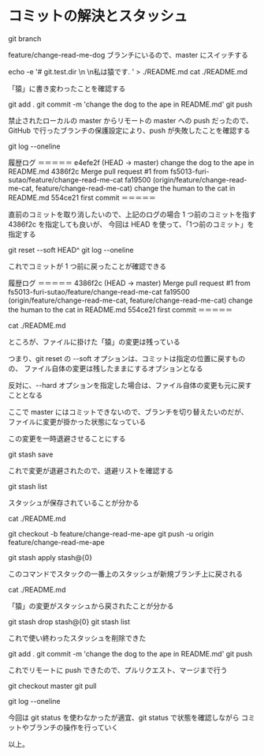 # コミットの解決とスタッシュ 

git branch

feature/change-read-me-dog ブランチにいるので、master にスイッチする

echo -e '# git.test.dir  \n  \n私は猿です.  ' > ./README.md
cat ./README.md

「猿」に書き変わったことを確認する

git add .
git commit -m 'change the dog to the ape in README.md'
git push

禁止されたローカルの master からリモートの master への push だったので、
GitHub で行ったブランチの保護設定により、push が失敗したことを確認する

git log --oneline

履歴ログ
＝＝＝＝＝
e4efe2f (HEAD -> master) change the dog to the ape in README.md
4386f2c Merge pull request #1 from fs5013-furi-sutao/feature/change-read-me-cat
fa19500 (origin/feature/change-read-me-cat, feature/change-read-me-cat) change the human to the cat in README.md
554ce21 first commit
＝＝＝＝＝

直前のコミットを取り消したいので、上記のログの場合 1 つ前のコミットを指す 4386f2c を指定しても良いが、
今回は HEAD を使って、「1つ前のコミット」を指定する

git reset --soft HEAD^
git log --oneline

これでコミットが 1 つ前に戻ったことが確認できる

履歴ログ
＝＝＝＝＝
4386f2c (HEAD -> master) Merge pull request #1 from fs5013-furi-sutao/feature/change-read-me-cat
fa19500 (origin/feature/change-read-me-cat, feature/change-read-me-cat) change the human to the cat in README.md
554ce21 first commit
＝＝＝＝＝

cat ./README.md

ところが、ファイルに掛けた「猿」の変更は残っている

つまり、git reset の --soft オプションは、コミットは指定の位置に戻すものの、
ファイル自体の変更は残したままにするオプションとなる

反対に、--hard オプションを指定した場合は、ファイル自体の変更も元に戻すこととなる

ここで master にはコミットできないので、ブランチを切り替えたいのだが、
ファイルに変更が掛かった状態になっている

この変更を一時退避させることにする

git stash save

これで変更が退避されたので、退避リストを確認する

git stash list

スタッシュが保存されていることが分かる

cat ./README.md

git checkout -b feature/change-read-me-ape
git push -u origin feature/change-read-me-ape

git stash apply stash@{0}

このコマンドでスタックの一番上のスタッシュが新規ブランチ上に戻される

cat ./README.md

「猿」の変更がスタッシュから戻されたことが分かる

git stash drop stash@{0}
git stash list

これで使い終わったスタッシュを削除できた

git add .
git commit -m 'change the dog to the ape in README.md'
git push

これでリモートに push できたので、プルリクエスト、マージまで行う

git checkout master
git pull

git log --oneline

今回は git status を使わなかったが適宜、git status で状態を確認しながら
コミットやブランチの操作を行っていく

以上。
